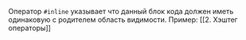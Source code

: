 
Оператор `#inline` указывает что данный блок кода должен иметь одинаковую 
с родителем область видимости. Пример: [[2. Хэштег операторы]]